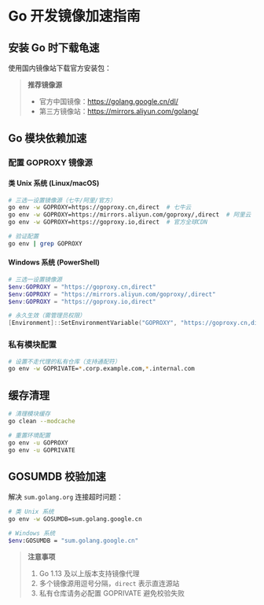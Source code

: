 # Go 开发镜像加速指南

## 安装 Go 时下载龟速

使用国内镜像站下载官方安装包：

> **推荐镜像源**
> - 官方中国镜像：https://golang.google.cn/dl/
> - 第三方镜像站：https://mirrors.aliyun.com/golang/

## Go 模块依赖加速

### 配置 GOPROXY 镜像源

#### 类 Unix 系统 (Linux/macOS)

```bash
# 三选一设置镜像源（七牛/阿里/官方）
go env -w GOPROXY=https://goproxy.cn,direct  # 七牛云
go env -w GOPROXY=https://mirrors.aliyun.com/goproxy/,direct  # 阿里云
go env -w GOPROXY=https://goproxy.io,direct  # 官方全球CDN

# 验证配置
go env | grep GOPROXY
```

#### Windows 系统 (PowerShell)

```powershell
# 三选一设置镜像源
$env:GOPROXY = "https://goproxy.cn,direct"
$env:GOPROXY = "https://mirrors.aliyun.com/goproxy/,direct"
$env:GOPROXY = "https://goproxy.io,direct"

# 永久生效（需管理员权限）
[Environment]::SetEnvironmentVariable("GOPROXY", "https://goproxy.cn,direct", "Machine")
```

### 私有模块配置

```bash
# 设置不走代理的私有仓库（支持通配符）
go env -w GOPRIVATE=*.corp.example.com,*.internal.com
```

## 缓存清理

```bash
# 清理模块缓存
go clean --modcache

# 重置环境配置
go env -u GOPROXY
go env -u GOPRIVATE
```

## GOSUMDB 校验加速

解决 `sum.golang.org` 连接超时问题：

```bash
# 类 Unix 系统
go env -w GOSUMDB=sum.golang.google.cn

# Windows 系统
$env:GOSUMDB = "sum.golang.google.cn"
```

> **注意事项**
>
> 1. Go 1.13 及以上版本支持镜像代理
> 2. 多个镜像源用逗号分隔，`direct` 表示直连源站
> 4. 私有仓库请务必配置 GOPRIVATE 避免校验失败